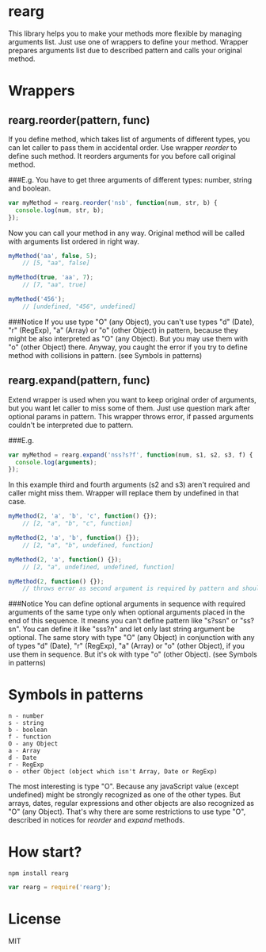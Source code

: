 rearg
=====

This library helps you to make your methods more flexible by managing arguments list. Just use one of wrappers to define your method. Wrapper prepares arguments list due to described pattern and calls your original method.

Wrappers
========

rearg.reorder(pattern, func)
-------

If you define method, which takes list of arguments of different types, you can let caller to pass them in accidental order. Use wrapper _reorder_ to define such method. It reorders arguments for you before call original method.

###E.g.
You have to get three arguments of different types: number, string and boolean.

```js
var myMethod = rearg.reorder('nsb', function(num, str, b) {
  console.log(num, str, b);
});
```

Now you can call your method in any way. Original method will be called with arguments list ordered in right way.

```js
myMethod('aa', false, 5);
    // [5, "aa", false]

myMethod(true, 'aa', 7);
    // [7, "aa", true]

myMethod('456');
    // [undefined, "456", undefined]
```

###Notice
If you use type "O" (any Object), you can't use types "d" (Date), "r" (RegExp), "a" (Array) or "o" (other Object) in pattern, because they might be also interpreted as "O" (any Object). But you may use them with "o" (other Object) there. Anyway, you caught the error if you try to define method with collisions in pattern.
(see Symbols in patterns)

rearg.expand(pattern, func)
------

Extend wrapper is used when you want to keep original order of arguments, but you want let caller to miss some of them. Just use question mark after optional params in pattern.
This wrapper throws error, if passed arguments couldn't be interpreted due to pattern.

###E.g.

```js
var myMethod = rearg.expand('nss?s?f', function(num, s1, s2, s3, f) {
  console.log(arguments);
});
```

In this example third and fourth arguments (s2 and s3) aren't required and caller might miss them. Wrapper will replace them by undefined in that case.

```js
myMethod(2, 'a', 'b', 'c', function() {});
    // [2, "a", "b", "c", function]

myMethod(2, 'a', 'b', function() {});
    // [2, "a", "b", undefined, function]

myMethod(2, 'a', function() {});
    // [2, "a", undefined, undefined, function]

myMethod(2, function() {});
    // throws error as second argument is required by pattern and should be string
```

###Notice
You can define optional arguments in sequence with required arguments of the same type only when optional arguments placed in the end of this sequence. It means you can't define pattern like "s?ssn" or "ss?sn". You can define it like "sss?n" and let only last string argument be optional.
The same story with type "O" (any Object) in conjunction with any of types "d" (Date), "r" (RegExp), "a" (Array) or "o" (other Object), if you use them in sequence. But it's ok with type "o" (other Object).
(see Symbols in patterns)

Symbols in patterns
===================

```
n - number
s - string
b - boolean
f - function
O - any Object
a - Array
d - Date
r - RegExp
o - other Object (object which isn't Array, Date or RegExp)
```

The most interesting is type "O". Because any javaScript value (except undefined) might be strongly recognized as one of the other types. But arrays, dates, regular expressions and other objects are also recognized as "O" (any Object). That's why there are some restrictions to use type "O", described in notices for _reorder_ and _expand_ methods.

How start?
==========

```
npm install rearg
```

```js
var rearg = require('rearg');
```

License
=======

MIT